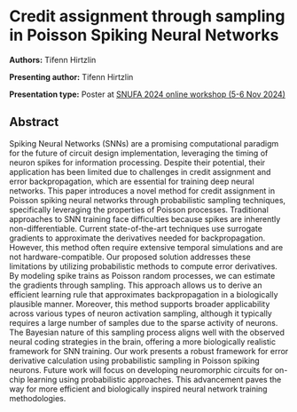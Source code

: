 # Credit assignment through sampling in Poisson Spiking Neural Networks

**Authors:** Tifenn Hirtzlin
                           
**Presenting author:** Tifenn Hirtzlin

**Presentation type:** Poster at [SNUFA 2024 online workshop (5-6 Nov 2024)](https://snufa.net/2024)

## Abstract

Spiking Neural Networks (SNNs) are a promising computational paradigm for the future of circuit design implementation, leveraging the timing of neuron spikes for information processing. Despite their potential, their application has been limited due to challenges in credit assignment and error backpropagation, which are essential for training deep neural networks. This paper introduces a novel method for credit assignment in Poisson spiking neural networks through probabilistic sampling techniques, specifically leveraging the properties of Poisson processes.
Traditional approaches to SNN training face difficulties because spikes are inherently non-differentiable. Current state-of-the-art techniques use surrogate gradients to approximate the derivatives needed for backpropagation. However, this method often require extensive temporal simulations and are not hardware-compatible.
Our proposed solution addresses these limitations by utilizing probabilistic methods to compute error derivatives. By modeling spike trains as Poisson random processes, we can estimate the gradients through sampling. This approach allows us to derive an efficient learning rule that approximates backpropagation in a biologically plausible manner. 
Moreover, this method supports broader applicability across various types of neuron activation sampling, although it typically requires a large number of samples due to the sparse activity of neurons. The Bayesian nature of this sampling process aligns well with the observed neural coding strategies in the brain, offering a more biologically realistic framework for SNN training.
Our work presents a robust framework for error derivative calculation using probabilistic sampling in Poisson spiking neurons. Future work will focus on developing neuromorphic circuits for on-chip learning using probabilistic approaches. This advancement paves the way for more efficient and biologically inspired neural network training methodologies.
